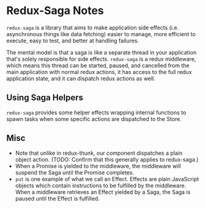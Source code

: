# Redux-Saga Notes

`redux-saga` is a library that aims to make application side effects (i.e. asynchronous things like data fetching) easier to manage, more efficient to execute, easy to test, and better at handling failures.

The mental model is that a saga is like a separate thread in your application that's solely responsible for side effects. `redux-saga` is a redux middleware, which means this thread can be started, paused, and cancelled from the main application with normal redux actions, it has access to the full redux application state, and it can dispatch redux actions as well.


## Using Saga Helpers

`redux-saga` provides some helper effects wrapping internal functions to spawn tasks when some specific actions are dispatched to the Store.



## Misc

- Note that unlike in redux-thunk, our component dispatches a plain object action. (TODO: Confirm that this generally applies to redux-saga.)
- When a Promise is yielded to the middleware, the middleware will suspend the Saga until the Promise completes.
- `put` is one example of what we call an Effect. Effects are plain JavaScript objects which contain instructions to be fulfilled by the middleware. When a middleware retrieves an Effect yielded by a Saga, the Saga is paused until the Effect is fulfilled.
